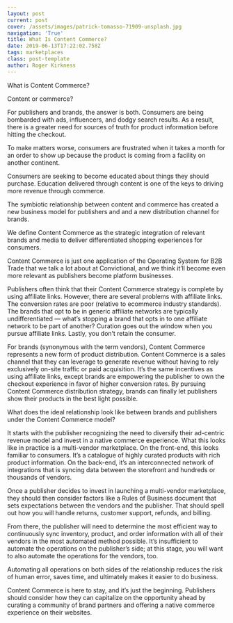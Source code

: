 ```yaml
---
layout: post
current: post
cover: /assets/images/patrick-tomasso-71909-unsplash.jpg
navigation: 'True'
title: What Is Content Commerce?
date: 2019-06-13T17:22:02.758Z
tags: marketplaces
class: post-template
author: Roger Kirkness
---
```

What is Content Commerce? 



Content or commerce? 



For publishers and brands, the answer is both. Consumers are being bombarded with ads, influencers, and dodgy search results. As a result, there is a greater need for sources of truth for product information before hitting the checkout. 



To make matters worse, consumers are frustrated when it takes a month for an order to show up because the product is coming from a facility on another continent. 



Consumers are seeking to become educated about things they should purchase. Education delivered through content is one of the keys to driving more revenue through commerce.  



The symbiotic relationship between content and commerce has created a new business model for publishers and and a new distribution channel for brands. 



We define Content Commerce as the strategic integration of relevant brands and media to deliver differentiated shopping experiences for consumers. 



Content Commerce is just one application of the Operating System for B2B Trade that we talk a lot about at Convictional, and we think it’ll become even more relevant as publishers become platform businesses. 



Publishers often think that their Content Commerce strategy is complete by using affiliate links. However, there are several problems with affiliate links. The conversion rates are poor (relative to ecommerce industry standards). The brands that opt to be in generic affiliate networks are typically undifferentiated — what’s stopping a brand that opts in to one affiliate network to be part of another? Curation goes out the window when you pursue affiliate links. Lastly, you don’t retain the consumer.



For brands (synonymous with the term vendors), Content Commerce represents a new form of product distribution. Content Commerce is a sales channel that they can leverage to generate revenue without having to rely exclusively on-site traffic or paid acquisition. It’s the same incentives as using affiliate links, except brands are empowering the publisher to own the checkout experience in favor of higher conversion rates. By pursuing Content Commerce distribution strategy, brands can finally let publishers show their products in the best light possible. 



What does the ideal relationship look like between brands and publishers under the Content Commerce model? 



It starts with the publisher recognizing the need to diversify their ad-centric revenue model and invest in a native commerce experience. What this looks like in practice is a multi-vendor marketplace. On the front-end, this looks familiar to consumers. It’s a catalogue of highly curated products with rich product information. On the back-end, it’s an interconnected network of integrations that is syncing data between the storefront and hundreds or thousands of vendors. 



Once a publisher decides to invest in launching a multi-vendor marketplace, they should then consider factors like a Rules of Business document that sets expectations between the vendors and the publisher. That should spell out how you will handle returns, customer support, refunds, and billing. 



From there, the publisher will need to determine the most efficient way to continuously sync inventory, product, and order information with all of their vendors in the most automated method possible. It’s insufficient to automate the operations on the publisher’s side; at this stage, you will want to also automate the operations for the vendors, too. 



Automating all operations on both sides of the relationship reduces the risk of human error, saves time, and ultimately makes it easier to do business. 



Content Commerce is here to stay, and it’s just the beginning. Publishers should consider how they can capitalize on the opportunity ahead by curating a community of brand partners and offering a native commerce experience on their websites.
